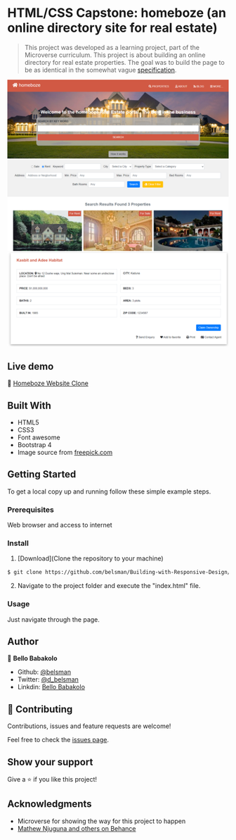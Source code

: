 # HTML/CSS Capstone: homeboze (an online directory site for real estate)

> This project was developed as a learning project, part of the Microverse curriculum. This project is about building an
online directory for real estate properties. The goal was to build the page to be as identical in the somewhat vague
[specification](https://www.behance.net/gallery/25563385/PatashuleKE).

![screenshot](./images/screenshot1.png)
![screenshot2](./images/screenshot2.png)
![screenshot3](./images/screenshot3.png)

## Live demo

🔗 [Homeboze Website Clone]()

## Built With

- HTML5
- CSS3
- Font awesome
- Bootstrap 4
- Image source from [freepick.com](https://www.freepik.com/)


## Getting Started

To get a local copy up and running follow these simple example steps.

### Prerequisites

Web browser and access to internet

### Install

1) [Download](Clone the repository to your machine)

```sh
$ git clone https://github.com/belsman/Building-with-Responsive-Design/tree/develop
```

2) Navigate to the project folder and execute the "index.html" file.

### Usage

Just navigate through the page.

## Author

👤 **Bello Babakolo**

- Github: [@belsman](https://github.com/belsman)
- Twitter: [@d_belsman](https://twitter.com/d_belsman)
- Linkdin: [Bello Babakolo](https://www.linkedin.com/in/bello-babakolo-b23b17145/)


## 🤝 Contributing

Contributions, issues and feature requests are welcome!

Feel free to check the [issues page](issues/).

## Show your support

Give a ⭐️ if you like this project!

## Acknowledgments

- Microverse for showing the way for this project to happen
- [Mathew Njuguna and others on Behance](https://www.behance.net/mathewnjuguna)
